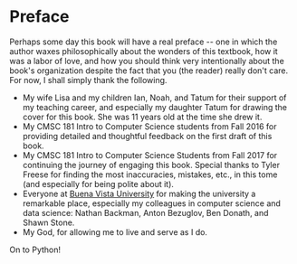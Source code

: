 # Preface

Perhaps some day this book will have a real preface -- one in which the author
waxes philosophically about the wonders of this textbook, how it was a labor of
love, and how you should think very intentionally about the book's organization
despite the fact that you (the reader) really don't care.  For now, I shall
simply thank the following.

- My wife Lisa and my children Ian, Noah, and Tatum for their support of my teaching career, and especially my daughter Tatum for drawing the cover for this book.  She was 11 years old at the time she drew it.
- My CMSC 181 Intro to Computer Science students from Fall 2016 for providing detailed and thoughtful feedback on the first draft of this book.
- My CMSC 181 Intro to Computer Science Students from Fall 2017 for continuing the journey of engaging this book.  Special thanks to Tyler Freese for finding the most inaccuracies, mistakes, etc., in this tome (and especially for being polite about it).
- Everyone at [Buena Vista University](http://www.bvu.edu/) for making the university a remarkable place, especially my colleagues in computer science and data science: Nathan Backman, Anton Bezuglov, Ben Donath, and Shawn Stone.
- My God, for allowing me to live and serve as I do.

On to Python!
